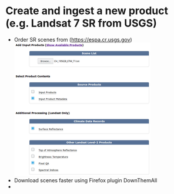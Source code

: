 # Create and ingest a new product (e.g. Landsat 7 SR from USGS)
* Order SR scenes from (https://espa.cr.usgs.gov)
![](../media/ordering_ESPA.png)
* Download scenes faster using Firefox plugin DownThemAll
* 
